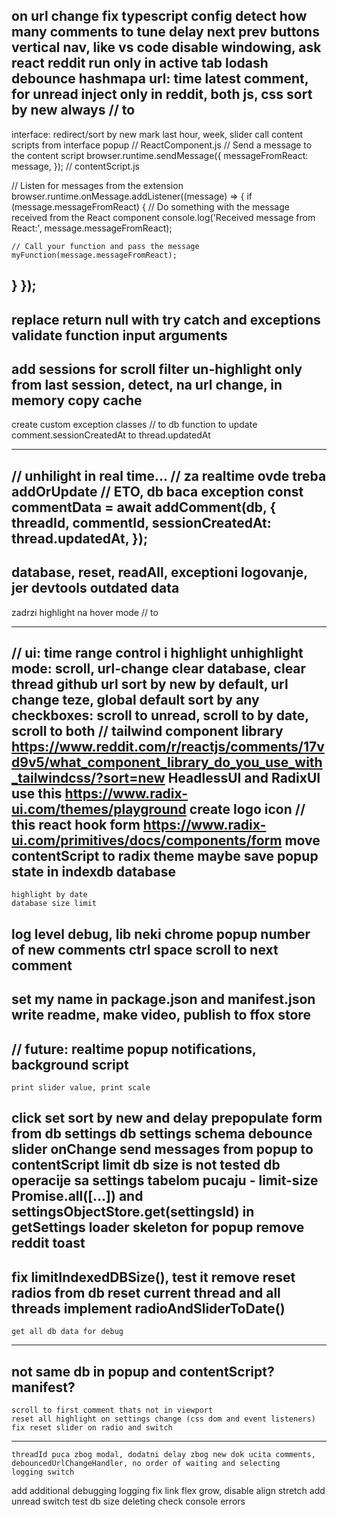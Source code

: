 on url change
fix typescript config
detect how many comments to tune delay
next prev buttons
vertical nav, like vs code
disable windowing, ask react reddit
run only in active tab
lodash debounce
hashmapa url: time latest comment, for unread
inject only in reddit, both js, css
sort by new always // to
------
interface:
redirect/sort by new
mark last hour, week, slider 
call content scripts from interface popup
// ReactComponent.js
// Send a message to the content script
browser.runtime.sendMessage({
    messageFromReact: message,
});
// contentScript.js

// Listen for messages from the extension
browser.runtime.onMessage.addListener((message) => {
  if (message.messageFromReact) {
    // Do something with the message received from the React component
    console.log('Received message from React:', message.messageFromReact);
    
    // Call your function and pass the message
    myFunction(message.messageFromReact);
  }
});
-------
replace return null with try catch and exceptions
validate function input arguments
---------
add sessions for scroll
filter un-highlight only from last session, detect, na url change, in memory copy cache
-------
create custom exception classes // to
db function to update comment.sessionCreatedAt to thread.updatedAt

--------------

// unhilight in real time...
// za realtime ovde treba addOrUpdate // ETO, db baca exception
const commentData = await addComment(db, {
  threadId,
  commentId,
  sessionCreatedAt: thread.updatedAt,
});
-----
database, reset, readAll, exceptioni logovanje, jer devtools outdated data
----------
zadrzi highlight na hover mode // to

---------------
// ui:
time range control i highlight
    unhighlight mode: scroll, url-change
    clear database, clear thread
github url
sort by new by default, url change teze, global default sort by any
checkboxes: scroll to unread, scroll to by date, scroll to both
// tailwind component library
https://www.reddit.com/r/reactjs/comments/17vd9v5/what_component_library_do_you_use_with_tailwindcss/?sort=new
HeadlessUI and RadixUI
use this https://www.radix-ui.com/themes/playground
create logo icon // this
react hook form
https://www.radix-ui.com/primitives/docs/components/form
move contentScript to radix theme maybe
save popup state in indexdb database
---------------
    highlight by date
    database size limit   
log level debug, lib neki
chrome
popup number of new comments
    ctrl space scroll to next comment
----------
set my name in package.json and manifest.json
write readme, make video, publish to ffox store
----------
// future:
realtime popup notifications, background script
----------
    print slider value, print scale
click set sort by new and delay
    prepopulate form from db settings
    db settings schema
    debounce slider onChange
    send messages from popup to contentScript
limit db size is not tested
    db operacije sa settings tabelom pucaju - limit-size Promise.all([...]) and settingsObjectStore.get(settingsId) in getSettings
    loader skeleton for popup
    remove reddit toast
-------------
fix limitIndexedDBSize(), test it
    remove reset radios from db
    reset current thread and all threads
    implement radioAndSliderToDate()
----
    get all db data for debug
----
not same db in popup and contentScript? manifest?
-----
    scroll to first comment thats not in viewport
    reset all highlight on settings change (css dom and event listeners)
    fix reset slider on radio and switch
---------
    threadId puca zbog modal, dodatni delay zbog new dok ucita comments, debouncedUrlChangeHandler, no order of waiting and selecting
    logging switch
add additional debugging logging
    fix link flex grow, disable align stretch
    add unread switch
test db size deleting
check console errors
